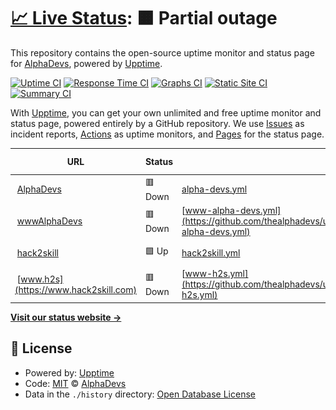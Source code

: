 # [📈 Live Status](https://uptime.alphadevs.tech): <!--live status--> **🟧 Partial outage**

This repository contains the open-source uptime monitor and status page for [AlphaDevs](https://uptime.alphadevs.tech), powered by [Upptime](https://github.com/upptime/upptime).

[![Uptime CI](https://github.com/thealphadevs/uptimeTrack/workflows/Uptime%20CI/badge.svg)](https://github.com/thealphadevs/uptimeTrack/actions?query=workflow%3A%22Uptime+CI%22)
[![Response Time CI](https://github.com/thealphadevs/uptimeTrack/workflows/Response%20Time%20CI/badge.svg)](https://github.com/thealphadevs/uptimeTrack/actions?query=workflow%3A%22Response+Time+CI%22)
[![Graphs CI](https://github.com/thealphadevs/uptimeTrack/workflows/Graphs%20CI/badge.svg)](https://github.com/thealphadevs/uptimeTrack/actions?query=workflow%3A%22Graphs+CI%22)
[![Static Site CI](https://github.com/thealphadevs/uptimeTrack/workflows/Static%20Site%20CI/badge.svg)](https://github.com/thealphadevs/uptimeTrack/actions?query=workflow%3A%22Static+Site+CI%22)
[![Summary CI](https://github.com/thealphadevs/uptimeTrack/workflows/Summary%20CI/badge.svg)](https://github.com/thealphadevs/uptimeTrack/actions?query=workflow%3A%22Summary+CI%22)

With [Upptime](https://upptime.js.org), you can get your own unlimited and free uptime monitor and status page, powered entirely by a GitHub repository. We use [Issues](https://github.com/thealphadevs/uptimeTrack/issues) as incident reports, [Actions](https://github.com/thealphadevs/uptimeTrack/actions) as uptime monitors, and [Pages](https://uptime.alphadevs.tech) for the status page.

<!--start: status pages-->
<!-- This summary is generated by Upptime (https://github.com/upptime/upptime) -->
<!-- Do not edit this manually, your changes will be overwritten -->
<!-- prettier-ignore -->
| URL | Status | History | Response Time | Uptime |
| --- | ------ | ------- | ------------- | ------ |
| <img alt="" src="https://icons.duckduckgo.com/ip3/alphadevs.tech.ico" height="13"> [AlphaDevs](https://alphadevs.tech) | 🟥 Down | [alpha-devs.yml](https://github.com/thealphadevs/uptimeTrack/commits/HEAD/history/alpha-devs.yml) | <details><summary><img alt="Response time graph" src="./graphs/alpha-devs/response-time-week.png" height="20"> 0ms</summary><br><a href="https://uptime.alphadevs.tech/history/alpha-devs"><img alt="Response time 390" src="https://img.shields.io/endpoint?url=https%3A%2F%2Fraw.githubusercontent.com%2Fthealphadevs%2FuptimeTrack%2FHEAD%2Fapi%2Falpha-devs%2Fresponse-time.json"></a><br><a href="https://uptime.alphadevs.tech/history/alpha-devs"><img alt="24-hour response time 0" src="https://img.shields.io/endpoint?url=https%3A%2F%2Fraw.githubusercontent.com%2Fthealphadevs%2FuptimeTrack%2FHEAD%2Fapi%2Falpha-devs%2Fresponse-time-day.json"></a><br><a href="https://uptime.alphadevs.tech/history/alpha-devs"><img alt="7-day response time 0" src="https://img.shields.io/endpoint?url=https%3A%2F%2Fraw.githubusercontent.com%2Fthealphadevs%2FuptimeTrack%2FHEAD%2Fapi%2Falpha-devs%2Fresponse-time-week.json"></a><br><a href="https://uptime.alphadevs.tech/history/alpha-devs"><img alt="30-day response time 0" src="https://img.shields.io/endpoint?url=https%3A%2F%2Fraw.githubusercontent.com%2Fthealphadevs%2FuptimeTrack%2FHEAD%2Fapi%2Falpha-devs%2Fresponse-time-month.json"></a><br><a href="https://uptime.alphadevs.tech/history/alpha-devs"><img alt="1-year response time 392" src="https://img.shields.io/endpoint?url=https%3A%2F%2Fraw.githubusercontent.com%2Fthealphadevs%2FuptimeTrack%2FHEAD%2Fapi%2Falpha-devs%2Fresponse-time-year.json"></a></details> | <details><summary><a href="https://uptime.alphadevs.tech/history/alpha-devs">0.00%</a></summary><a href="https://uptime.alphadevs.tech/history/alpha-devs"><img alt="All-time uptime 68.50%" src="https://img.shields.io/endpoint?url=https%3A%2F%2Fraw.githubusercontent.com%2Fthealphadevs%2FuptimeTrack%2FHEAD%2Fapi%2Falpha-devs%2Fuptime.json"></a><br><a href="https://uptime.alphadevs.tech/history/alpha-devs"><img alt="24-hour uptime 0.00%" src="https://img.shields.io/endpoint?url=https%3A%2F%2Fraw.githubusercontent.com%2Fthealphadevs%2FuptimeTrack%2FHEAD%2Fapi%2Falpha-devs%2Fuptime-day.json"></a><br><a href="https://uptime.alphadevs.tech/history/alpha-devs"><img alt="7-day uptime 0.00%" src="https://img.shields.io/endpoint?url=https%3A%2F%2Fraw.githubusercontent.com%2Fthealphadevs%2FuptimeTrack%2FHEAD%2Fapi%2Falpha-devs%2Fuptime-week.json"></a><br><a href="https://uptime.alphadevs.tech/history/alpha-devs"><img alt="30-day uptime 0.00%" src="https://img.shields.io/endpoint?url=https%3A%2F%2Fraw.githubusercontent.com%2Fthealphadevs%2FuptimeTrack%2FHEAD%2Fapi%2Falpha-devs%2Fuptime-month.json"></a><br><a href="https://uptime.alphadevs.tech/history/alpha-devs"><img alt="1-year uptime 22.19%" src="https://img.shields.io/endpoint?url=https%3A%2F%2Fraw.githubusercontent.com%2Fthealphadevs%2FuptimeTrack%2FHEAD%2Fapi%2Falpha-devs%2Fuptime-year.json"></a></details>
| <img alt="" src="https://icons.duckduckgo.com/ip3/www.alphadevs.tech.ico" height="13"> [wwwAlphaDevs](https://www.alphadevs.tech) | 🟥 Down | [www-alpha-devs.yml](https://github.com/thealphadevs/uptimeTrack/commits/HEAD/history/www-alpha-devs.yml) | <details><summary><img alt="Response time graph" src="./graphs/www-alpha-devs/response-time-week.png" height="20"> 0ms</summary><br><a href="https://uptime.alphadevs.tech/history/www-alpha-devs"><img alt="Response time 12" src="https://img.shields.io/endpoint?url=https%3A%2F%2Fraw.githubusercontent.com%2Fthealphadevs%2FuptimeTrack%2FHEAD%2Fapi%2Fwww-alpha-devs%2Fresponse-time.json"></a><br><a href="https://uptime.alphadevs.tech/history/www-alpha-devs"><img alt="24-hour response time 0" src="https://img.shields.io/endpoint?url=https%3A%2F%2Fraw.githubusercontent.com%2Fthealphadevs%2FuptimeTrack%2FHEAD%2Fapi%2Fwww-alpha-devs%2Fresponse-time-day.json"></a><br><a href="https://uptime.alphadevs.tech/history/www-alpha-devs"><img alt="7-day response time 0" src="https://img.shields.io/endpoint?url=https%3A%2F%2Fraw.githubusercontent.com%2Fthealphadevs%2FuptimeTrack%2FHEAD%2Fapi%2Fwww-alpha-devs%2Fresponse-time-week.json"></a><br><a href="https://uptime.alphadevs.tech/history/www-alpha-devs"><img alt="30-day response time 0" src="https://img.shields.io/endpoint?url=https%3A%2F%2Fraw.githubusercontent.com%2Fthealphadevs%2FuptimeTrack%2FHEAD%2Fapi%2Fwww-alpha-devs%2Fresponse-time-month.json"></a><br><a href="https://uptime.alphadevs.tech/history/www-alpha-devs"><img alt="1-year response time 13" src="https://img.shields.io/endpoint?url=https%3A%2F%2Fraw.githubusercontent.com%2Fthealphadevs%2FuptimeTrack%2FHEAD%2Fapi%2Fwww-alpha-devs%2Fresponse-time-year.json"></a></details> | <details><summary><a href="https://uptime.alphadevs.tech/history/www-alpha-devs">0.00%</a></summary><a href="https://uptime.alphadevs.tech/history/www-alpha-devs"><img alt="All-time uptime 68.53%" src="https://img.shields.io/endpoint?url=https%3A%2F%2Fraw.githubusercontent.com%2Fthealphadevs%2FuptimeTrack%2FHEAD%2Fapi%2Fwww-alpha-devs%2Fuptime.json"></a><br><a href="https://uptime.alphadevs.tech/history/www-alpha-devs"><img alt="24-hour uptime 0.00%" src="https://img.shields.io/endpoint?url=https%3A%2F%2Fraw.githubusercontent.com%2Fthealphadevs%2FuptimeTrack%2FHEAD%2Fapi%2Fwww-alpha-devs%2Fuptime-day.json"></a><br><a href="https://uptime.alphadevs.tech/history/www-alpha-devs"><img alt="7-day uptime 0.00%" src="https://img.shields.io/endpoint?url=https%3A%2F%2Fraw.githubusercontent.com%2Fthealphadevs%2FuptimeTrack%2FHEAD%2Fapi%2Fwww-alpha-devs%2Fuptime-week.json"></a><br><a href="https://uptime.alphadevs.tech/history/www-alpha-devs"><img alt="30-day uptime 0.00%" src="https://img.shields.io/endpoint?url=https%3A%2F%2Fraw.githubusercontent.com%2Fthealphadevs%2FuptimeTrack%2FHEAD%2Fapi%2Fwww-alpha-devs%2Fuptime-month.json"></a><br><a href="https://uptime.alphadevs.tech/history/www-alpha-devs"><img alt="1-year uptime 22.19%" src="https://img.shields.io/endpoint?url=https%3A%2F%2Fraw.githubusercontent.com%2Fthealphadevs%2FuptimeTrack%2FHEAD%2Fapi%2Fwww-alpha-devs%2Fuptime-year.json"></a></details>
| <img alt="" src="https://icons.duckduckgo.com/ip3/hack2skill.com.ico" height="13"> [hack2skill](https://hack2skill.com) | 🟩 Up | [hack2skill.yml](https://github.com/thealphadevs/uptimeTrack/commits/HEAD/history/hack2skill.yml) | <details><summary><img alt="Response time graph" src="./graphs/hack2skill/response-time-week.png" height="20"> 1202ms</summary><br><a href="https://uptime.alphadevs.tech/history/hack2skill"><img alt="Response time 1174" src="https://img.shields.io/endpoint?url=https%3A%2F%2Fraw.githubusercontent.com%2Fthealphadevs%2FuptimeTrack%2FHEAD%2Fapi%2Fhack2skill%2Fresponse-time.json"></a><br><a href="https://uptime.alphadevs.tech/history/hack2skill"><img alt="24-hour response time 1628" src="https://img.shields.io/endpoint?url=https%3A%2F%2Fraw.githubusercontent.com%2Fthealphadevs%2FuptimeTrack%2FHEAD%2Fapi%2Fhack2skill%2Fresponse-time-day.json"></a><br><a href="https://uptime.alphadevs.tech/history/hack2skill"><img alt="7-day response time 1202" src="https://img.shields.io/endpoint?url=https%3A%2F%2Fraw.githubusercontent.com%2Fthealphadevs%2FuptimeTrack%2FHEAD%2Fapi%2Fhack2skill%2Fresponse-time-week.json"></a><br><a href="https://uptime.alphadevs.tech/history/hack2skill"><img alt="30-day response time 1208" src="https://img.shields.io/endpoint?url=https%3A%2F%2Fraw.githubusercontent.com%2Fthealphadevs%2FuptimeTrack%2FHEAD%2Fapi%2Fhack2skill%2Fresponse-time-month.json"></a><br><a href="https://uptime.alphadevs.tech/history/hack2skill"><img alt="1-year response time 1204" src="https://img.shields.io/endpoint?url=https%3A%2F%2Fraw.githubusercontent.com%2Fthealphadevs%2FuptimeTrack%2FHEAD%2Fapi%2Fhack2skill%2Fresponse-time-year.json"></a></details> | <details><summary><a href="https://uptime.alphadevs.tech/history/hack2skill">100.00%</a></summary><a href="https://uptime.alphadevs.tech/history/hack2skill"><img alt="All-time uptime 99.86%" src="https://img.shields.io/endpoint?url=https%3A%2F%2Fraw.githubusercontent.com%2Fthealphadevs%2FuptimeTrack%2FHEAD%2Fapi%2Fhack2skill%2Fuptime.json"></a><br><a href="https://uptime.alphadevs.tech/history/hack2skill"><img alt="24-hour uptime 100.00%" src="https://img.shields.io/endpoint?url=https%3A%2F%2Fraw.githubusercontent.com%2Fthealphadevs%2FuptimeTrack%2FHEAD%2Fapi%2Fhack2skill%2Fuptime-day.json"></a><br><a href="https://uptime.alphadevs.tech/history/hack2skill"><img alt="7-day uptime 100.00%" src="https://img.shields.io/endpoint?url=https%3A%2F%2Fraw.githubusercontent.com%2Fthealphadevs%2FuptimeTrack%2FHEAD%2Fapi%2Fhack2skill%2Fuptime-week.json"></a><br><a href="https://uptime.alphadevs.tech/history/hack2skill"><img alt="30-day uptime 99.96%" src="https://img.shields.io/endpoint?url=https%3A%2F%2Fraw.githubusercontent.com%2Fthealphadevs%2FuptimeTrack%2FHEAD%2Fapi%2Fhack2skill%2Fuptime-month.json"></a><br><a href="https://uptime.alphadevs.tech/history/hack2skill"><img alt="1-year uptime 99.91%" src="https://img.shields.io/endpoint?url=https%3A%2F%2Fraw.githubusercontent.com%2Fthealphadevs%2FuptimeTrack%2FHEAD%2Fapi%2Fhack2skill%2Fuptime-year.json"></a></details>
| <img alt="" src="https://icons.duckduckgo.com/ip3/www.hack2skill.com.ico" height="13"> [www.h2s](https://www.hack2skill.com) | 🟥 Down | [www-h2s.yml](https://github.com/thealphadevs/uptimeTrack/commits/HEAD/history/www-h2s.yml) | <details><summary><img alt="Response time graph" src="./graphs/www-h2s/response-time-week.png" height="20"> 0ms</summary><br><a href="https://uptime.alphadevs.tech/history/www-h2s"><img alt="Response time 0" src="https://img.shields.io/endpoint?url=https%3A%2F%2Fraw.githubusercontent.com%2Fthealphadevs%2FuptimeTrack%2FHEAD%2Fapi%2Fwww-h2s%2Fresponse-time.json"></a><br><a href="https://uptime.alphadevs.tech/history/www-h2s"><img alt="24-hour response time 0" src="https://img.shields.io/endpoint?url=https%3A%2F%2Fraw.githubusercontent.com%2Fthealphadevs%2FuptimeTrack%2FHEAD%2Fapi%2Fwww-h2s%2Fresponse-time-day.json"></a><br><a href="https://uptime.alphadevs.tech/history/www-h2s"><img alt="7-day response time 0" src="https://img.shields.io/endpoint?url=https%3A%2F%2Fraw.githubusercontent.com%2Fthealphadevs%2FuptimeTrack%2FHEAD%2Fapi%2Fwww-h2s%2Fresponse-time-week.json"></a><br><a href="https://uptime.alphadevs.tech/history/www-h2s"><img alt="30-day response time 0" src="https://img.shields.io/endpoint?url=https%3A%2F%2Fraw.githubusercontent.com%2Fthealphadevs%2FuptimeTrack%2FHEAD%2Fapi%2Fwww-h2s%2Fresponse-time-month.json"></a><br><a href="https://uptime.alphadevs.tech/history/www-h2s"><img alt="1-year response time 0" src="https://img.shields.io/endpoint?url=https%3A%2F%2Fraw.githubusercontent.com%2Fthealphadevs%2FuptimeTrack%2FHEAD%2Fapi%2Fwww-h2s%2Fresponse-time-year.json"></a></details> | <details><summary><a href="https://uptime.alphadevs.tech/history/www-h2s">0.00%</a></summary><a href="https://uptime.alphadevs.tech/history/www-h2s"><img alt="All-time uptime 26.94%" src="https://img.shields.io/endpoint?url=https%3A%2F%2Fraw.githubusercontent.com%2Fthealphadevs%2FuptimeTrack%2FHEAD%2Fapi%2Fwww-h2s%2Fuptime.json"></a><br><a href="https://uptime.alphadevs.tech/history/www-h2s"><img alt="24-hour uptime 0.00%" src="https://img.shields.io/endpoint?url=https%3A%2F%2Fraw.githubusercontent.com%2Fthealphadevs%2FuptimeTrack%2FHEAD%2Fapi%2Fwww-h2s%2Fuptime-day.json"></a><br><a href="https://uptime.alphadevs.tech/history/www-h2s"><img alt="7-day uptime 0.00%" src="https://img.shields.io/endpoint?url=https%3A%2F%2Fraw.githubusercontent.com%2Fthealphadevs%2FuptimeTrack%2FHEAD%2Fapi%2Fwww-h2s%2Fuptime-week.json"></a><br><a href="https://uptime.alphadevs.tech/history/www-h2s"><img alt="30-day uptime 0.00%" src="https://img.shields.io/endpoint?url=https%3A%2F%2Fraw.githubusercontent.com%2Fthealphadevs%2FuptimeTrack%2FHEAD%2Fapi%2Fwww-h2s%2Fuptime-month.json"></a><br><a href="https://uptime.alphadevs.tech/history/www-h2s"><img alt="1-year uptime 0.00%" src="https://img.shields.io/endpoint?url=https%3A%2F%2Fraw.githubusercontent.com%2Fthealphadevs%2FuptimeTrack%2FHEAD%2Fapi%2Fwww-h2s%2Fuptime-year.json"></a></details>

<!--end: status pages-->

[**Visit our status website →**](https://uptime.alphadevs.tech)

## 📄 License

- Powered by: [Upptime](https://github.com/upptime/upptime)
- Code: [MIT](./LICENSE) © [AlphaDevs](https://uptime.alphadevs.tech)
- Data in the `./history` directory: [Open Database License](https://opendatacommons.org/licenses/odbl/1-0/)
